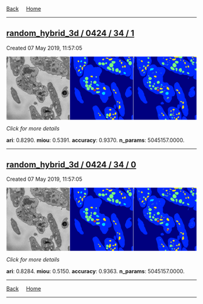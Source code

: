
[Back](..)&nbsp;&nbsp;&nbsp;&nbsp;&nbsp;[Home](https://leapmanlab.github.io/snapshots)

---

<div class="summary"><a href="1"><h2>random_hybrid_3d / 0424 / 34 / 1</h2></a><p>Created 07 May 2019, 11:57:05
</p><a href="1"><img src="1/media/summary.png" align="center"></a><p>
<i>Click for more details</i>
</p></div>

**ari**: 0.8290. **miou**: 0.5391. **accuracy**: 0.9370. **n_params**: 5045157.0000. 

---

<div class="summary"><a href="0"><h2>random_hybrid_3d / 0424 / 34 / 0</h2></a><p>Created 07 May 2019, 11:57:05
</p><a href="0"><img src="0/media/summary.png" align="center"></a><p>
<i>Click for more details</i>
</p></div>

**ari**: 0.8284. **miou**: 0.5150. **accuracy**: 0.9363. **n_params**: 5045157.0000. 

---

[Back](..)&nbsp;&nbsp;&nbsp;&nbsp;&nbsp;[Home](https://leapmanlab.github.io/snapshots)

---